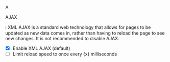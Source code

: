A

AJAX

ℹ️ XML AJAX is a standard web technology that allows for pages to be updated as new data comes in, rather than having to reload the page to see new changes. It is not recommended to disable AJAX.
- [x] Enable XML AJAX (default)
- [ ] Limit reload speed to once every {x} milliseconds
